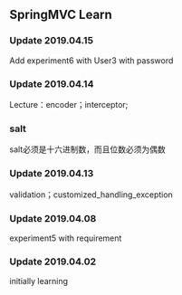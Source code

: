 SpringMVC Learn
---------------
### Update 2019.04.15
Add experiment6 with User3 with password

### Update 2019.04.14
Lecture：encoder；interceptor;
### salt
salt必须是十六进制数，而且位数必须为偶数

### Update 2019.04.13
validation；customized_handling_exception

### Update 2019.04.08
experiment5 with requirement

### Update 2019.04.02
initially learning


